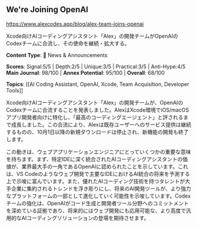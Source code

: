 ## We're Joining OpenAI

https://www.alexcodes.app/blog/alex-team-joins-openai

Xcode向けAIコーディングアシスタント「Alex」の開発チームがOpenAIのCodexチームに合流し、その使命を継続・拡大する。

**Content Type**: 📰 News & Announcements

**Scores**: Signal:5/5 | Depth:2/5 | Unique:3/5 | Practical:3/5 | Anti-Hype:4/5
**Main Journal**: 98/100 | **Annex Potential**: 95/100 | **Overall**: 68/100

**Topics**: [[AI Coding Assistant, OpenAI, Xcode, Team Acquisition, Developer Tools]]

Xcode向けAIコーディングアシスタント「Alex」の開発チームが、OpenAIのCodexチームに合流することを発表しました。AlexはXcode環境でiOS/macOSアプリ開発者向けに特化し、「最高のコーディングエージェント」と評されるまで成長しました。この合流により、Alexは既存ユーザーへのサービス提供は継続するものの、10月1日以降の新規ダウンロードは停止され、新機能の開発も終了します。

この動きは、ウェブアプリケーションエンジニアにとっていくつかの重要な意味を持ちます。まず、特定IDEに深く統合されたAIコーディングアシスタントの価値が、業界最大手の一角であるOpenAIに認められたことを示しています。これは、VS Codeのようなウェブ開発で主要なIDEにおけるAI統合の将来を予測する上で示唆に富んでいます。また、優れたAIコーディング技術を持つタレントが大手企業に集約されるトレンドを浮き彫りにし、将来のAI開発ツールが、より強力なプラットフォームの一部として進化していく可能性を示唆しています。Codexチームの強化は、OpenAIがコード生成と開発者ツール分野へのコミットメントを深めている証拠であり、将来的にはウェブ開発にも応用可能な、より高度で汎用的なAIコーディングソリューションの登場を期待させます。
